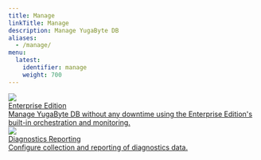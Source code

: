 ```yaml
---
title: Manage
linkTitle: Manage
description: Manage YugaByte DB
aliases:
  - /manage/
menu:
  latest:
    identifier: manage
    weight: 700
---
```


<div>
  <a class="section-link icon-offset" href="enterprise-edition/">
    <div class="icon">
      <img src="/images/section_icons/manage/enterprise.png" aria-hidden="true" />
    </div>
    <div class="text">
       Enterprise Edition
       <div class="caption">Manage YugaByte DB without any downtime using the Enterprise Edition's built-in orchestration and monitoring.</div>
    </div>
  </a>
  <a class="section-link icon-offset" href="diagnostics-reporting/">
    <div class="icon">
      <img src="/images/section_icons/manage/diagnostics.png" aria-hidden="true" />
    </div>
    <div class="text">
      Diagnostics Reporting
      <div class="caption">Configure collection and reporting of diagnostics data.</div>
    </div>
  </a>
</div>
